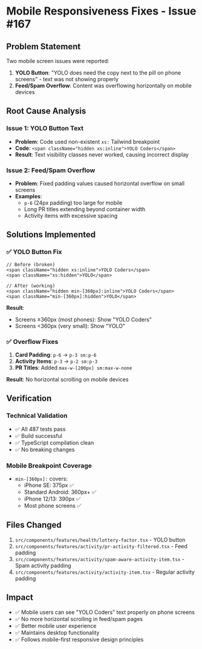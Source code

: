 # Mobile Responsiveness Fixes - Issue #167

## Problem Statement
Two mobile screen issues were reported:
1. **YOLO Button**: "YOLO does need the copy next to the pill on phone screens" - text was not showing properly
2. **Feed/Spam Overflow**: Content was overflowing horizontally on mobile devices

## Root Cause Analysis

### Issue 1: YOLO Button Text
- **Problem**: Code used non-existent `xs:` Tailwind breakpoint
- **Code**: `<span className="hidden xs:inline">YOLO Coders</span>`
- **Result**: Text visibility classes never worked, causing incorrect display

### Issue 2: Feed/Spam Overflow  
- **Problem**: Fixed padding values caused horizontal overflow on small screens
- **Examples**: 
  - `p-6` (24px padding) too large for mobile
  - Long PR titles extending beyond container width
  - Activity items with excessive spacing

## Solutions Implemented

### ✅ YOLO Button Fix
```tsx
// Before (broken)
<span className="hidden xs:inline">YOLO Coders</span>
<span className="xs:hidden">YOLO</span>

// After (working)
<span className="hidden min-[360px]:inline">YOLO Coders</span>
<span className="min-[360px]:hidden">YOLO</span>
```

**Result**: 
- Screens ≥360px (most phones): Show "YOLO Coders" 
- Screens <360px (very small): Show "YOLO"

### ✅ Overflow Fixes

1. **Card Padding**: `p-6` → `p-3 sm:p-6`
2. **Activity Items**: `p-3` → `p-2 sm:p-3` 
3. **PR Titles**: Added `max-w-[200px] sm:max-w-none`

**Result**: No horizontal scrolling on mobile devices

## Verification

### Technical Validation
- ✅ All 487 tests pass
- ✅ Build successful 
- ✅ TypeScript compilation clean
- ✅ No breaking changes

### Mobile Breakpoint Coverage
- `min-[360px]:` covers:
  - iPhone SE: 375px ✅
  - Standard Android: 360px+ ✅
  - iPhone 12/13: 390px ✅
  - Most phone screens ✅

## Files Changed
1. `src/components/features/health/lottery-factor.tsx` - YOLO button
2. `src/components/features/activity/pr-activity-filtered.tsx` - Feed padding
3. `src/components/features/activity/spam-aware-activity-item.tsx` - Spam activity padding
4. `src/components/features/activity/activity-item.tsx` - Regular activity padding

## Impact
- ✅ Mobile users can see "YOLO Coders" text properly on phone screens
- ✅ No more horizontal scrolling in feed/spam pages
- ✅ Better mobile user experience
- ✅ Maintains desktop functionality
- ✅ Follows mobile-first responsive design principles